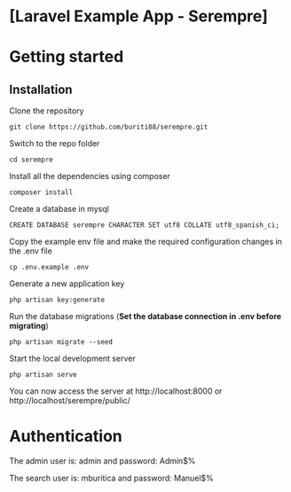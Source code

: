 # [Laravel Example App - Serempre]

# Getting started

## Installation

Clone the repository

    git clone https://github.com/buriti88/serempre.git

Switch to the repo folder

    cd serempre

Install all the dependencies using composer

    composer install

Create a database in mysql

    CREATE DATABASE serempre CHARACTER SET utf8 COLLATE utf8_spanish_ci;

Copy the example env file and make the required configuration changes in the .env file

    cp .env.example .env

Generate a new application key

    php artisan key:generate

Run the database migrations (**Set the database connection in .env before migrating**)

    php artisan migrate --seed

Start the local development server

    php artisan serve

You can now access the server at http://localhost:8000 or http://localhost/serempre/public/
 
# Authentication
 
The admin user is: admin and password: Admin$%

The search user is: mburitica and password: Manuel$%